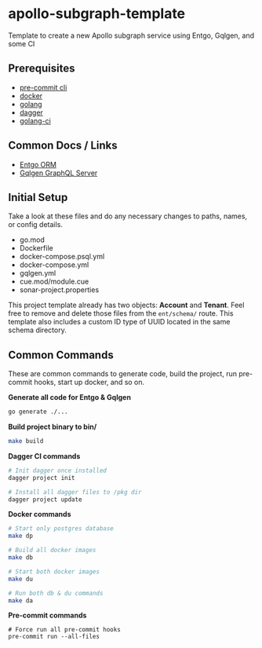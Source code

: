 # apollo-subgraph-template
Template to create a new Apollo subgraph service using Entgo, Gqlgen, and some CI

## Prerequisites
- [pre-commit cli](https://pre-commit.com/)
- [docker](https://www.docker.com/products/docker-desktop/)
- [golang](https://go.dev/)
- [dagger](https://dagger.io/)
- [golang-ci](https://github.com/golangci/golangci-lint)

## Common Docs / Links
- [Entgo ORM](https://entgo.io/)
- [Gqlgen GraphQL Server](https://gqlgen.com/)

## Initial Setup
Take a look at these files and do any necessary changes to paths, names, or config details.

- go.mod
- Dockerfile
- docker-compose.psql.yml
- docker-compose.yml
- gqlgen.yml
- cue.mod/module.cue
- sonar-project.properties

This project template already has two objects: **Account** and **Tenant**. Feel free to remove and delete those files from the `ent/schema/` route.
This template also includes a custom ID type of UUID located in the same schema directory.

## Common Commands
These are common commands to generate code, build the project, run pre-commit hooks, start up docker, and so on.

**Generate all code for Entgo & Gqlgen**
```bash
go generate ./...
```

**Build project binary to bin/**
```bash
make build
```

**Dagger CI commands**
```bash
# Init dagger once installed
dagger project init

# Install all dagger files to /pkg dir
dagger project update
```

**Docker commands**
```bash
# Start only postgres database
make dp

# Build all docker images
make db

# Start both docker images
make du

# Run both db & du commands
make da
```

**Pre-commit commands**
```
# Force run all pre-commit hooks
pre-commit run --all-files
```
